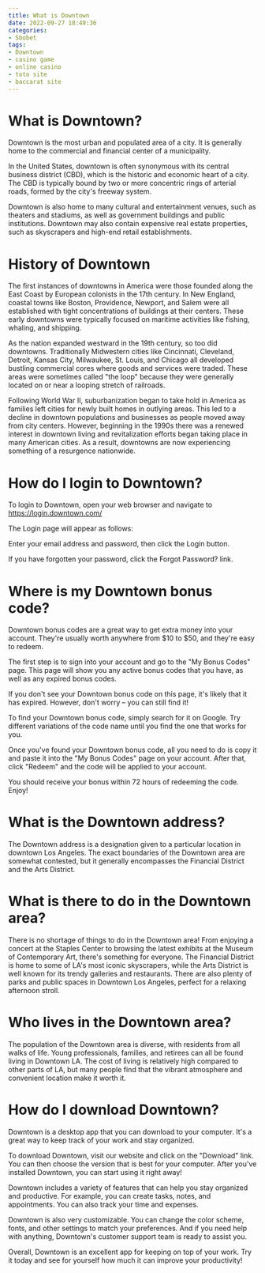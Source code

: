 ```yaml
---
title: What is Downtown
date: 2022-09-27 18:49:36
categories:
- Sbobet
tags:
- Downtown
- casino game
- online casino
- toto site
- baccarat site
---
```



# What is Downtown?

Downtown is the most urban and populated area of a city. It is generally home to the commercial and financial center of a municipality.

In the United States, downtown is often synonymous with its central business district (CBD), which is the historic and economic heart of a city. The CBD is typically bound by two or more concentric rings of arterial roads, formed by the city's freeway system.

Downtown is also home to many cultural and entertainment venues, such as theaters and stadiums, as well as government buildings and public institutions. Downtown may also contain expensive real estate properties, such as skyscrapers and high-end retail establishments.

# History of Downtown

The first instances of downtowns in America were those founded along the East Coast by European colonists in the 17th century. In New England, coastal towns like Boston, Providence, Newport, and Salem were all established with tight concentrations of buildings at their centers. These early downtowns were typically focused on maritime activities like fishing, whaling, and shipping.

As the nation expanded westward in the 19th century, so too did downtowns. Traditionally Midwestern cities like Cincinnati, Cleveland, Detroit, Kansas City, Milwaukee, St. Louis, and Chicago all developed bustling commercial cores where goods and services were traded. These areas were sometimes called "the loop" because they were generally located on or near a looping stretch of railroads.

Following World War II, suburbanization began to take hold in America as families left cities for newly built homes in outlying areas. This led to a decline in downtown populations and businesses as people moved away from city centers. However, beginning in the 1990s there was a renewed interest in downtown living and revitalization efforts began taking place in many American cities. As a result, downtowns are now experiencing something of a resurgence nationwide.

# How do I login to Downtown?

To login to Downtown, open your web browser and navigate to https://login.downtown.com/

The Login page will appear as follows:



Enter your email address and password, then click the Login button.

If you have forgotten your password, click the Forgot Password? link.

# Where is my Downtown bonus code?

Downtown bonus codes are a great way to get extra money into your account. They're usually worth anywhere from $10 to $50, and they're easy to redeem.

The first step is to sign into your account and go to the "My Bonus Codes" page. This page will show you any active bonus codes that you have, as well as any expired bonus codes.

If you don't see your Downtown bonus code on this page, it's likely that it has expired. However, don't worry – you can still find it!

To find your Downtown bonus code, simply search for it on Google. Try different variations of the code name until you find the one that works for you.

Once you've found your Downtown bonus code, all you need to do is copy it and paste it into the "My Bonus Codes" page on your account. After that, click "Redeem" and the code will be applied to your account.

You should receive your bonus within 72 hours of redeeming the code. Enjoy!

# What is the Downtown address?

The Downtown address is a designation given to a particular location in downtown Los Angeles. The exact boundaries of the Downtown area are somewhat contested, but it generally encompasses the Financial District and the Arts District.

# What is there to do in the Downtown area?

There is no shortage of things to do in the Downtown area! From enjoying a concert at the Staples Center to browsing the latest exhibits at the Museum of Contemporary Art, there's something for everyone. The Financial District is home to some of LA's most iconic skyscrapers, while the Arts District is well known for its trendy galleries and restaurants. There are also plenty of parks and public spaces in Downtown Los Angeles, perfect for a relaxing afternoon stroll.

# Who lives in the Downtown area?

The population of the Downtown area is diverse, with residents from all walks of life. Young professionals, families, and retirees can all be found living in Downtown LA. The cost of living is relatively high compared to other parts of LA, but many people find that the vibrant atmosphere and convenient location make it worth it.

# How do I download Downtown?

Downtown is a desktop app that you can download to your computer. It's a great way to keep track of your work and stay organized.

To download Downtown, visit our website and click on the "Download" link. You can then choose the version that is best for your computer. After you've installed Downtown, you can start using it right away!

Downtown includes a variety of features that can help you stay organized and productive. For example, you can create tasks, notes, and appointments. You can also track your time and expenses.

Downtown is also very customizable. You can change the color scheme, fonts, and other settings to match your preferences. And if you need help with anything, Downtown's customer support team is ready to assist you.

Overall, Downtown is an excellent app for keeping on top of your work. Try it today and see for yourself how much it can improve your productivity!